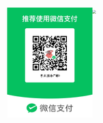 <img align='left' src="./sponsor.jpg" style="zoom: 25%;" /><img src="https://s2.loli.net/2024/12/30/sEKNWoHuwB3zQqP.gif" style="zoom: 50%;" />





